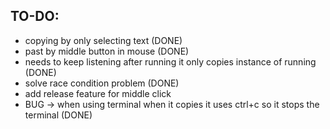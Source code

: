 ## TO-DO:
  - copying by only selecting text (DONE)
  - past by middle button in mouse (DONE)
  - needs to keep listening after running it only copies instance of running (DONE)
  - solve race condition problem (DONE)
  - add release feature for middle click
  - BUG -> when using terminal when it copies it uses ctrl+c so it stops the terminal (DONE)
